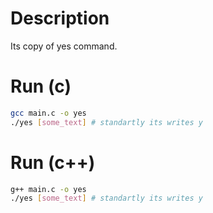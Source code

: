 # Description
Its copy of yes command.

# Run (c)
```bash
gcc main.c -o yes
./yes [some_text] # standartly its writes y
```

# Run (c++)
```bash
g++ main.c -o yes
./yes [some_text] # standartly its writes y
```
